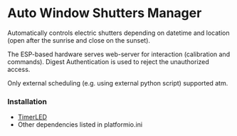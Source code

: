 # Auto Window Shutters Manager

Automatically controls electric shutters depending on datetime and location (open after the sunrise and close on the sunset).

The ESP-based hardware serves web-server for interaction (calibration and commands). Digest Authentication is used to reject the unauthorized access.

Only external scheduling (e.g. using external python script) supported atm.

### Installation
- [TimerLED](https://github.com/wi1k1n/TimerLED)
- Other dependencies listed in platformio.ini
